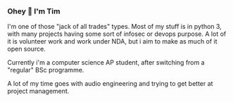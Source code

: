 ### Ohey :wave: I'm Tim

I'm one of those "jack of all trades" types. Most of my stuff is in python 3, with many projects having some sort of infosec or devops purpose.
A lot of it is volunteer work and work under NDA, but i aim to make as much of it open source.

Currently i'm a computer science AP student, after switching from a "regular" BSc programme.

A lot of my time goes with audio engineering and trying to get better at project management.




<!--
**Veticus/veticus** is a ✨ _special_ ✨ repository because its `README.md` (this file) appears on your GitHub profile.

Here are some ideas to get you started:

- 🔭 I’m currently working on ...
- 🌱 I’m currently learning ...
- 👯 I’m looking to collaborate on ...
- 🤔 I’m looking for help with ...
- 💬 Ask me about ...
- 📫 How to reach me: ...
- 😄 Pronouns: ...
- ⚡ Fun fact: ...
-->
